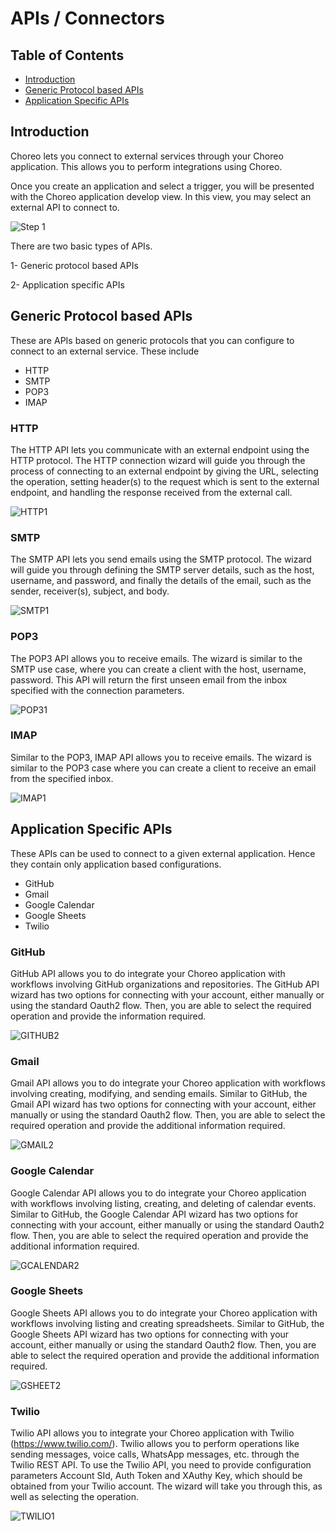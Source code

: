 # APIs / Connectors 

## Table of Contents 
<!--ts-->
* [Introduction](#Introduction)  
* [Generic Protocol based APIs](#Generic-Protocol-based-APIs)
* [Application Specific APIs](#Application-specific-APIs)

<!--te-->

## Introduction 

Choreo lets you connect to external services through your Choreo application. This allows you to perform integrations using Choreo.

Once you create an application and select a trigger, you will be presented with the Choreo application develop view. In this view, you may select an external API to connect to.

![Step 1](images/connector/image2.png)

There are two basic types of APIs.    

1- Generic protocol based  APIs   

2- Application specific APIs

## Generic Protocol based APIs

These are APIs based on generic protocols that you can configure to connect to an external service. These include  
 * HTTP  
 * SMTP  
 * POP3  
 * IMAP 

### HTTP
The HTTP API lets you communicate with an external endpoint using the HTTP protocol. The HTTP connection wizard will guide you through the process of connecting to an external endpoint by giving the URL, selecting the operation, setting header(s) to the request which is sent to the external endpoint, and handling the response received from the external call.

![HTTP1](images/connector/image1.png) 

### SMTP
The SMTP API lets you send emails using the SMTP protocol. The wizard will guide you through defining the SMTP server details, such as the host, username, and password, and finally the details of the email, such as the sender, receiver(s), subject, and body. 

![SMTP1](images/connector/smtp1.png) 

### POP3
The POP3 API allows you to receive emails. The wizard is similar to the SMTP use case, where you can create a client with the host, username, password. This API will return the first unseen email from the inbox specified with the connection parameters. 

![POP31](images/connector/pop31.png) 

### IMAP
Similar to the POP3, IMAP API allows you to receive emails. The wizard is similar to the POP3 case where you can create a client to receive an email from the specified inbox.

![IMAP1](images/connector/imap1.png) 

## Application Specific APIs

These APIs can be used to connect to a given external application. Hence they contain only application based configurations.
  * GitHub
  * Gmail
  * Google Calendar
  * Google Sheets
  * Twilio
  
### GitHub  
GitHub API allows you to do integrate your Choreo application with workflows involving GitHub organizations and repositories. The GitHub API wizard has two options for connecting with your account, either manually or using the standard Oauth2 flow. Then, you are able to select the required operation and provide the information required. 

![GITHUB2](images/connector/github2.png) 

### Gmail
Gmail API allows you to do integrate your Choreo application with workflows involving creating, modifying, and sending emails. Similar to GitHub, the Gmail API wizard has two options for connecting with your account, either manually or using the standard Oauth2 flow. Then, you are able to select the required operation and provide the additional information required. 

![GMAIL2](images/connector/gmail2.png) 

### Google Calendar
Google Calendar API allows you to do integrate your Choreo application with workflows involving listing, creating, and deleting of calendar events. Similar to GitHub, the Google Calendar API wizard has two options for connecting with your account, either manually or using the standard Oauth2 flow. Then, you are able to select the required operation and provide the additional information required. 

![GCALENDAR2](images/connector/gcalendar2.png) 

### Google Sheets
Google Sheets API allows you to do integrate your Choreo application with workflows involving listing and creating spreadsheets. Similar to GitHub, the Google Sheets API wizard has two options for connecting with your account, either manually or using the standard Oauth2 flow. Then, you are able to select the required operation and provide the additional information required. 

![GSHEET2](images/connector/gsheets2.png) 

### Twilio
Twilio API allows you to integrate your Choreo application with Twilio (https://www.twilio.com/). Twilio allows you to perform operations like sending messages, voice calls, WhatsApp messages, etc. through the Twilio REST API. To use the Twilio API, you need to provide configuration parameters Account SId, Auth Token and XAuthy Key, which should be obtained from your Twilio account. The wizard will take you through this, as well as selecting the operation.

![TWILIO1](images/connector/image3.png)

